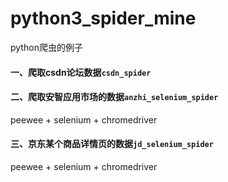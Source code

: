 # python3_spider_mine
python爬虫的例子


#### 一、爬取csdn论坛数据`csdn_spider`

#### 二、爬取安智应用市场的数据`anzhi_selenium_spider`

  peewee + selenium + chromedriver

#### 三、京东某个商品详情页的数据`jd_selenium_spider`

  peewee + selenium + chromedriver
